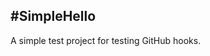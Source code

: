 #SimpleHello
-----------------------------------------------
A simple test project for testing GitHub hooks.
